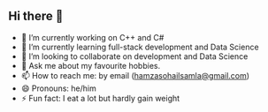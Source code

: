 ## Hi there 👋

- 🔭 I’m currently working on C++ and C#
- 🌱 I’m currently learning full-stack development and Data Science
- 👯 I’m looking to collaborate on development and Data Science
- 💬 Ask me about my favourite hobbies.
- 📫 How to reach me: by email (hamzasohailsamla@gmail.com)
- 😄 Pronouns: he/him
- ⚡ Fun fact: I eat a lot but hardly gain weight
